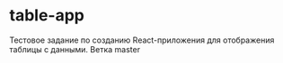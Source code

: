 # table-app
Тестовое задание по созданию React-приложения для отображения таблицы с данными.
Ветка master

